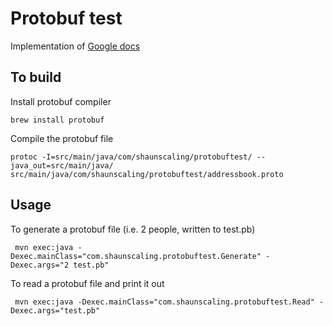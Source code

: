 Protobuf test
=============

Implementation of [Google docs](https://developers.google.com/protocol-buffers/docs/javatutorial)

To build
--------

Install protobuf compiler

```
brew install protobuf
```

Compile the protobuf file

```
protoc -I=src/main/java/com/shaunscaling/protobuftest/ --java_out=src/main/java/ src/main/java/com/shaunscaling/protobuftest/addressbook.proto
```

Usage
-----

To generate a protobuf file (i.e. 2 people, written to test.pb)

```
 mvn exec:java -Dexec.mainClass="com.shaunscaling.protobuftest.Generate" -Dexec.args="2 test.pb"
```

To read a protobuf file and print it out

```
 mvn exec:java -Dexec.mainClass="com.shaunscaling.protobuftest.Read" -Dexec.args="test.pb"
```
